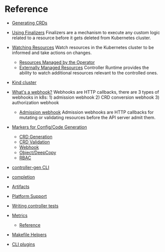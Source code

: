 # Reference

  - [Generating CRDs](generating-crd.md)
  - [Using Finalizers](using-finalizers.md)
    Finalizers are a mechanism to
    execute any custom logic related to a resource before it gets deleted from
    Kubernetes cluster.
  - [Watching Resources](watching-resources.md)
    Watch resources in the Kubernetes cluster to be informed and take actions on changes.
      - [Resources Managed by the Operator](watching-resources/operator-managed.md)
      - [Externally Managed Resources](watching-resources/externally-managed.md)
        Controller Runtime provides the ability to watch additional resources relevant to the controlled ones.
  - [Kind cluster](kind.md)
  - [What's a webhook?](webhook-overview.md)
    Webhooks are HTTP callbacks, there are 3
    types of webhooks in k8s: 1) admission webhook 2) CRD conversion webhook 3)
    authorization webhook
    - [Admission webhook](admission-webhook.md)
      Admission webhooks are HTTP
      callbacks for mutating or validating resources before the API server admit
      them.
  - [Markers for Config/Code Generation](markers.md)

      - [CRD Generation](markers/crd.md)
      - [CRD Validation](markers/crd-validation.md)
      - [Webhook](markers/webhook.md)
      - [Object/DeepCopy](markers/object.md)
      - [RBAC](markers/rbac.md)

  - [controller-gen CLI](controller-gen.md)
  - [completion](completion.md)
  - [Artifacts](artifacts.md)
  - [Platform Support](platform.md)
  - [Writing controller tests](writing-tests.md)
  - [Metrics](metrics.md)

      - [Reference](metrics-reference.md)

  - [Makefile Helpers](makefile-helpers.md)
  - [CLI plugins](../plugins/cli-plugins.md)
